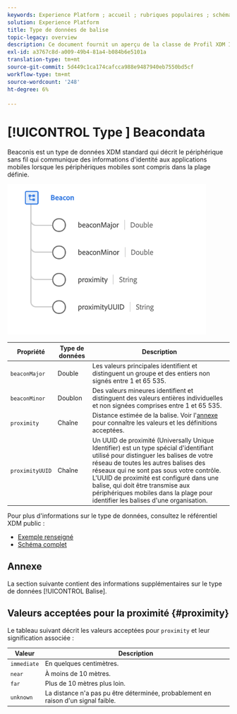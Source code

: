 ```yaml
---
keywords: Experience Platform ; accueil ; rubriques populaires ; schéma ; Schéma ; XDM ; champs ; schémas ; Schémas ; balise ; détails de l'interaction ; type de données ; type de données ; type de données ;
solution: Experience Platform
title: Type de données de balise
topic-legacy: overview
description: Ce document fournit un aperçu de la classe de Profil XDM Individuel.
exl-id: a3767c8d-a009-49b4-81a4-b084b6e5101a
translation-type: tm+mt
source-git-commit: 5d449c1ca174cafcca988e9487940eb7550bd5cf
workflow-type: tm+mt
source-wordcount: '248'
ht-degree: 6%

---
```


# [!UICONTROL Type ] Beacondata

 Beaconis est un type de données XDM standard qui décrit le périphérique sans fil qui communique des informations d&#39;identité aux applications mobiles lorsque les périphériques mobiles sont compris dans la plage définie.

<img src="../images/data-types/beacon.png" width="450" /><br />

| Propriété | Type de données | Description |
| --- | --- | --- |
| `beaconMajor` | Double | Les valeurs principales identifient et distinguent un groupe et des entiers non signés entre 1 et 65 535. |
| `beaconMinor` | Doublon | Des valeurs mineures identifient et distinguent des valeurs entières individuelles et non signées comprises entre 1 et 65 535. |
| `proximity` | Chaîne | Distance estimée de la balise. Voir l&#39;[annexe](#proximity) pour connaître les valeurs et les définitions acceptées. |
| `proximityUUID` | Chaîne | Un UUID de proximité (Universally Unique Identifier) est un type spécial d&#39;identifiant utilisé pour distinguer les balises de votre réseau de toutes les autres balises des réseaux qui ne sont pas sous votre contrôle. L&#39;UUID de proximité est configuré dans une balise, qui doit être transmise aux périphériques mobiles dans la plage pour identifier les balises d&#39;une organisation. |

Pour plus d&#39;informations sur le type de données, consultez le référentiel XDM public :

* [Exemple renseigné](https://github.com/adobe/xdm/blob/master/components/datatypes/beacon-interaction-details.example.1.json)
* [Schéma complet](https://github.com/adobe/xdm/blob/master/components/datatypes/beacon-interaction-details.schema.json)

## Annexe

La section suivante contient des informations supplémentaires sur le type de données [!UICONTROL Balise].

## Valeurs acceptées pour la proximité {#proximity}

Le tableau suivant décrit les valeurs acceptées pour `proximity` et leur signification associée :

| Valeur | Description |
| --- | --- |
| `immediate` | En quelques centimètres. |
| `near` | À moins de 10 mètres. |
| `far` | Plus de 10 mètres plus loin. |
| `unknown` | La distance n&#39;a pas pu être déterminée, probablement en raison d&#39;un signal faible. |
